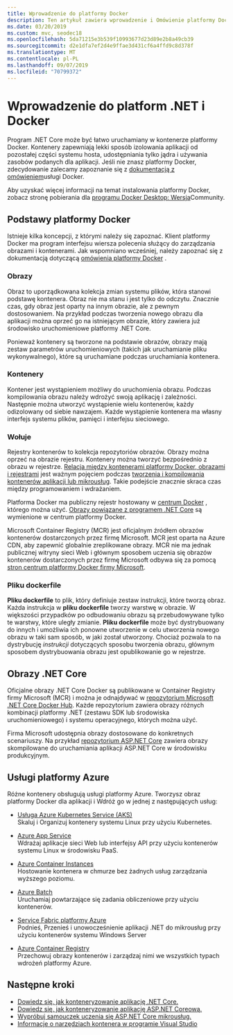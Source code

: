 ```yaml
---
title: Wprowadzenie do platformy Docker
description: Ten artykuł zawiera wprowadzenie i Omówienie platformy Docker w kontekście aplikacji .NET Core.
ms.date: 03/20/2019
ms.custom: mvc, seodec18
ms.openlocfilehash: 5da71215e3b539f10993677d23d89e2b8a49cb39
ms.sourcegitcommit: d2e1dfa7ef2d4e9ffae3d431cf6a4ffd9c8d378f
ms.translationtype: MT
ms.contentlocale: pl-PL
ms.lasthandoff: 09/07/2019
ms.locfileid: "70799372"
---
```

# <a name="introduction-to-net-and-docker"></a>Wprowadzenie do platform .NET i Docker

Program .NET Core może być łatwo uruchamiany w kontenerze platformy Docker. Kontenery zapewniają lekki sposób izolowania aplikacji od pozostałej części systemu hosta, udostępniania tylko jądra i używania zasobów podanych dla aplikacji. Jeśli nie znasz platformy Docker, zdecydowanie zalecamy zapoznanie się z [dokumentacją z omówieniem](https://docs.docker.com/engine/docker-overview/)usługi Docker.

Aby uzyskać więcej informacji na temat instalowania platformy Docker, zobacz stronę pobierania dla [programu Docker Desktop: Wersja](https://www.docker.com/products/docker-desktop)Community.

## <a name="docker-basics"></a>Podstawy platformy Docker

Istnieje kilka koncepcji, z którymi należy się zapoznać. Klient platformy Docker ma program interfejsu wiersza polecenia służący do zarządzania obrazami i kontenerami. Jak wspomniano wcześniej, należy zapoznać się z dokumentacją dotyczącą [omówienia platformy Docker](https://docs.docker.com/engine/docker-overview/) . 

### <a name="images"></a>Obrazy

Obraz to uporządkowana kolekcja zmian systemu plików, która stanowi podstawę kontenera. Obraz nie ma stanu i jest tylko do odczytu. Znacznie czas, gdy obraz jest oparty na innym obrazie, ale z pewnym dostosowaniem. Na przykład podczas tworzenia nowego obrazu dla aplikacji można oprzeć go na istniejącym obrazie, który zawiera już środowisko uruchomieniowe platformy .NET Core.

Ponieważ kontenery są tworzone na podstawie obrazów, obrazy mają zestaw parametrów uruchomieniowych (takich jak uruchamianie pliku wykonywalnego), które są uruchamiane podczas uruchamiania kontenera.

### <a name="containers"></a>Kontenery

Kontener jest wystąpieniem możliwy do uruchomienia obrazu. Podczas kompilowania obrazu należy wdrożyć swoją aplikację i zależności. Następnie można utworzyć wystąpienie wielu kontenerów, każdy odizolowany od siebie nawzajem. Każde wystąpienie kontenera ma własny interfejs systemu plików, pamięci i interfejsu sieciowego.

### <a name="registries"></a>Wołuje

Rejestry kontenerów to kolekcja repozytoriów obrazów. Obrazy można oprzeć na obrazie rejestru. Kontenery można tworzyć bezpośrednio z obrazu w rejestrze. [Relacja między kontenerami platformy Docker, obrazami i rejestrami](../../architecture/microservices/container-docker-introduction/docker-containers-images-registries.md) jest ważnym pojęciem podczas [tworzenia i kompilowania kontenerów aplikacji lub mikrousług](../../architecture/microservices/architect-microservice-container-applications/index.md). Takie podejście znacznie skraca czas między programowaniem i wdrażaniem.

Platforma Docker ma publiczny rejestr hostowany w [centrum Docker](https://hub.docker.com/) , którego można użyć. [Obrazy powiązane z programem .NET Core](https://hub.docker.com/_/microsoft-dotnet-core/) są wymienione w centrum platformy Docker. 

Microsoft Container Registry (MCR) jest oficjalnym źródłem obrazów kontenerów dostarczonych przez firmę Microsoft. MCR jest oparta na Azure CDN, aby zapewnić globalnie zreplikowane obrazy. MCR nie ma jednak publicznej witryny sieci Web i głównym sposobem uczenia się obrazów kontenerów dostarczonych przez firmę Microsoft odbywa się za pomocą [stron centrum platformy Docker firmy Microsoft](https://hub.docker.com/_/microsoft-dotnet-core/).

### <a name="dockerfile"></a>Pliku dockerfile

**Pliku dockerfile** to plik, który definiuje zestaw instrukcji, które tworzą obraz. Każda instrukcja w **pliku dockerfile** tworzy warstwę w obrazie. W większości przypadków po odbudowaniu obrazu są przebudowywane tylko te warstwy, które uległy zmianie. **Pliku dockerfile** może być dystrybuowany do innych i umożliwia ich ponowne utworzenie w celu utworzenia nowego obrazu w taki sam sposób, w jaki został utworzony. Chociaż pozwala to na dystrybucję *instrukcji* dotyczących sposobu tworzenia obrazu, głównym sposobem dystrybuowania obrazu jest opublikowanie go w rejestrze.

## <a name="net-core-images"></a>Obrazy .NET Core

Oficjalne obrazy .NET Core Docker są publikowane w Container Registry firmy Microsoft (MCR) i można je odnajdywać w [repozytorium Microsoft .NET Core Docker Hub](https://hub.docker.com/_/microsoft-dotnet-core/). Każde repozytorium zawiera obrazy różnych kombinacji platformy .NET (zestawu SDK lub środowiska uruchomieniowego) i systemu operacyjnego, których można użyć. 

Firma Microsoft udostępnia obrazy dostosowane do konkretnych scenariuszy. Na przykład [repozytorium ASP.NET Core](https://hub.docker.com/_/microsoft-dotnet-core-aspnet/) zawiera obrazy skompilowane do uruchamiania aplikacji ASP.NET Core w środowisku produkcyjnym.

## <a name="azure-services"></a>Usługi platformy Azure

Różne kontenery obsługują usługi platformy Azure. Tworzysz obraz platformy Docker dla aplikacji i Wdróż go w jednej z następujących usług:

* [Usługa Azure Kubernetes Service (AKS)](https://azure.microsoft.com/services/kubernetes-service/)\
Skaluj i Organizuj kontenery systemu Linux przy użyciu Kubernetes.

* [Azure App Service](https://azure.microsoft.com/services/app-service/containers/)\
Wdrażaj aplikacje sieci Web lub interfejsy API przy użyciu kontenerów systemu Linux w środowisku PaaS.

* [Azure Container Instances](https://azure.microsoft.com/services/container-instances/)\
Hostowanie kontenera w chmurze bez żadnych usług zarządzania wyższego poziomu.

* [Azure Batch](https://azure.microsoft.com/services/batch/)\
Uruchamiaj powtarzające się zadania obliczeniowe przy użyciu kontenerów.

* [Service Fabric platformy Azure](https://azure.microsoft.com/services/service-fabric/)\
Podnieś, Przenieś i unowocześnienie aplikacji .NET do mikrousług przy użyciu kontenerów systemu Windows Server

* [Azure Container Registry](https://azure.microsoft.com/services/container-registry/)\
Przechowuj obrazy kontenerów i zarządzaj nimi we wszystkich typach wdrożeń platformy Azure.

## <a name="next-steps"></a>Następne kroki

* [Dowiedz się, jak konteneryzowanie aplikację .NET Core.](build-docker-netcore-container.md)
* [Dowiedz się, jak konteneryzowanie aplikację ASP.NET Coreową.](/aspnet/core/host-and-deploy/docker/building-net-docker-images)
* [Wypróbuj samouczek uczenia się ASP.NET Core mikrousług.](https://dotnet.microsoft.com/learn/web/aspnet-microservice-tutorial/intro)
* [Informacje o narzędziach kontenera w programie Visual Studio](/visualstudio/containers/overview)
